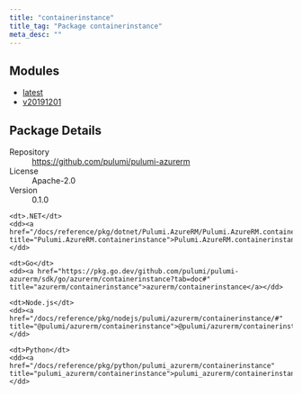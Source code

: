 ```yaml
---
title: "containerinstance"
title_tag: "Package containerinstance"
meta_desc: ""
---
```


<!-- WARNING: this file was generated by Pulumi Docs Generator. -->
<!-- Do not edit by hand unless you're certain you know what you are doing! -->



<h2 id="modules">Modules</h2>
<ul class="api">
    <li><a href="latest/" title="latest"><span class="symbol module"></span>latest</a></li>
    <li><a href="v20191201/" title="v20191201"><span class="symbol module"></span>v20191201</a></li>
</ul>

<h2 id="package-details">Package Details</h2>
<dl class="package-details">
	<dt>Repository</dt>
	<dd><a href="https://github.com/pulumi/pulumi-azurerm">https://github.com/pulumi/pulumi-azurerm</a></dd>
	<dt>License</dt>
	<dd>Apache-2.0</dd>
	<dt>Version</dt>
	<dd>0.1.0</dd>
</dl>



<dl class="tabular">

    <dt>.NET</dt>
    <dd><a href="/docs/reference/pkg/dotnet/Pulumi.AzureRM/Pulumi.AzureRM.containerinstance.html" title="Pulumi.AzureRM.containerinstance">Pulumi.AzureRM.containerinstance</a></dd>

    <dt>Go</dt>
    <dd><a href="https://pkg.go.dev/github.com/pulumi/pulumi-azurerm/sdk/go/azurerm/containerinstance?tab=doc#" title="azurerm/containerinstance">azurerm/containerinstance</a></dd>

    <dt>Node.js</dt>
    <dd><a href="/docs/reference/pkg/nodejs/pulumi/azurerm/containerinstance/#" title="@pulumi/azurerm/containerinstance">@pulumi/azurerm/containerinstance</a></dd>

    <dt>Python</dt>
    <dd><a href="/docs/reference/pkg/python/pulumi_azurerm/containerinstance" title="pulumi_azurerm/containerinstance">pulumi_azurerm/containerinstance</a></dd>

</dl>

